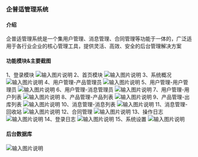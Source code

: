 ### 企普适管理系统

#### 介绍
企普适管理系统是一个集用户管理、消息管理、合同管理等功能于一体的，广泛适用于各行业企业的核心管理工具，提供灵活、高效、安全的后台管理解决方案

#### 功能模块&主要截图
1、登录模块
![输入图片说明](%E7%99%BB%E5%BD%95.jpg)
2、首页模块
![输入图片说明](%E9%A6%96%E9%A1%B5.jpg)
3、系统概况
![输入图片说明](%E7%B3%BB%E7%BB%9F%E6%A6%82%E8%A7%88.jpg)
4、用户管理-产品管理员
![输入图片说明](%E7%94%A8%E6%88%B7%E7%AE%A1%E7%90%86-%E4%BA%A7%E5%93%81%E7%AE%A1%E7%90%86.jpg)
5、用户管理-用户管理员
![输入图片说明](%E7%94%A8%E6%88%B7%E7%AE%A1%E7%90%86-%E7%94%A8%E6%88%B7%E7%AE%A1%E7%90%86.jpg)
6、用户管理-消息管理员
![输入图片说明](%E7%94%A8%E6%88%B7%E7%AE%A1%E7%90%86-%E6%B6%88%E6%81%AF%E7%AE%A1%E7%90%86.jpg)
7、用户管理-用户列表
![输入图片说明](%E7%94%A8%E6%88%B7%E7%AE%A1%E7%90%86-%E7%94%A8%E6%88%B7%E5%88%97%E8%A1%A8.jpg)
8、产品管理-产品列表
![输入图片说明](%E4%BA%A7%E5%93%81%E7%AE%A1%E7%90%86-%E4%BA%A7%E5%93%81%E5%88%97%E8%A1%A8.jpg)
9、产品管理-出库列表
![输入图片说明](%E4%BA%A7%E5%93%81%E7%AE%A1%E7%90%86-%E5%87%BA%E5%BA%93%E5%88%97%E8%A1%A8.jpg)
10、消息管理-消息列表
![输入图片说明](%E6%B6%88%E6%81%AF%E7%AE%A1%E7%90%86-%E6%B6%88%E6%81%AF%E5%88%97%E8%A1%A8.jpg)
11、消息管理-回收站
![输入图片说明](%E6%B6%88%E6%81%AF%E7%AE%A1%E7%90%86-%E5%9B%9E%E6%94%B6%E7%AB%99.jpg)
12、合同管理
![输入图片说明](%E5%90%88%E5%90%8C%E7%AE%A1%E7%90%86.jpg)
13、操作日志
![输入图片说明](%E6%93%8D%E4%BD%9C%E6%97%A5%E5%BF%97.jpg)
14、登录日志
![输入图片说明](%E7%99%BB%E5%BD%95%E6%97%A5%E5%BF%97.jpg)
15、系统设置
![输入图片说明](%E7%B3%BB%E7%BB%9F%E8%AE%BE%E7%BD%AE.jpg)
#### 后台数据库
![输入图片说明](image.png)
